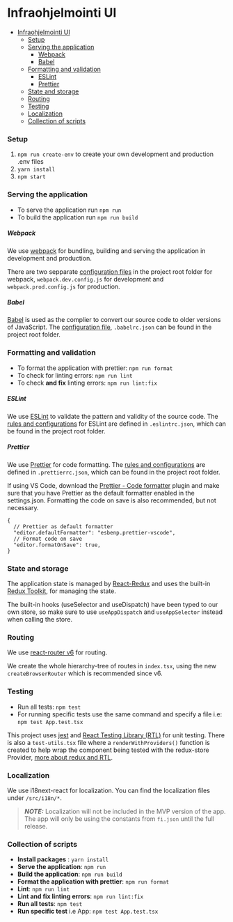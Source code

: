 # Infraohjelmointi UI

- [Infraohjelmointi UI](#infraohjelmointi-ui)
    - [Setup](#setup)
    - [Serving the application](#serving-the-application)
        - [Webpack](#webpack)
        - [Babel](#babel)
    - [Formatting and validation](#formatting-and-validation)
        - [ESLint](#eslint)
        - [Prettier](#prettier)
    - [State and storage](#state-and-storage)
    - [Routing](#routing)
    - [Testing](#testing)
    - [Localization](#localization)
    - [Collection of scripts](#collection-of-scripts)

### Setup

1. `npm run create-env` to create your own development and production .env files
2. `yarn install`
3. `npm start`

### Serving the application

- To serve the application run `npm run`
- To build the application run `npm run build`

##### Webpack

We use [webpack](https://webpack.js.org/) for bundling, building and serving the application in development and production.

There are two sepparate [configuration files](https://webpack.js.org/configuration/) in the project root folder for webpack, `webpack.dev.config.js` for development and `webpack.prod.config.js` for production.

##### Babel

[Babel](https://babeljs.io/) is used as the complier to convert our source code to older versions of JavaScript. The [configuration file](https://babeljs.io/docs/en/config-files), `.babelrc.json` can be found in the project root folder.

### Formatting and validation

- To format the application with prettier: `npm run format`
- To check for linting errors: `npm run lint`
- To check **and fix** linting errors: `npm run lint:fix`

##### ESLint

We use [ESLint](https://eslint.org/) to validate the pattern and validity of the source code. The [rules and configurations](https://eslint.org/docs/latest/user-guide/configuring/configuration-files) for ESLint are defined in `.eslintrc.json`, which can be found in the project root folder.

##### Prettier

We use [Prettier](https://prettier.io/) for code formatting. The [rules and configurations](https://prettier.io/docs/en/configuration.html) are defined in `.prettierrc.json`, which can be found in the project root folder.

If using VS Code, download the [Prettier - Code formatter](https://marketplace.visualstudio.com/items?itemName=esbenp.prettier-vscode) plugin and make sure that you have Prettier as the default formatter enabled in the settings.json. Formatting the code on save is also recommended, but not necessary.

```
{
  // Prettier as default formatter
  "editor.defaultFormatter": "esbenp.prettier-vscode",
  // Format code on save
  "editor.formatOnSave": true,
}
```

### State and storage

The application state is managed by [React-Redux](https://react-redux.js.org/) and uses the built-in [Redux Toolkit](https://redux-toolkit.js.org/introduction/getting-started), for managing the state.

The built-in hooks (useSelector and useDispatch) have been typed to our own store, so make sure to use `useAppDispatch` and `useAppSelector` instead when calling the store.

### Routing

We use [react-router v6](https://reactrouter.com/en/main/start/overview) for routing.

We create the whole hierarchy-tree of routes in `index.tsx`, using the new `createBrowserRouter` which is recommended since v6.

### Testing

- Run all tests: `npm test`
- For running specific tests use the same command and specify a file i.e: `npm test App.test.tsx`

This project uses [jest](https://jestjs.io/docs/tutorial-react) and [React Testing Library (RTL)](https://testing-library.com/docs/react-testing-library/intro/) for unit testing. There is also a `test-utils.tsx` file where a `renderWithProviders()` function is created to help wrap the component being tested with the redux-store Provider, [more about redux and RTL](https://redux.js.org/usage/writing-tests).

### Localization

We use i18next-react for localization. You can find the localization files under `/src/i18n/*`.

> **_NOTE:_** Localization will not be included in the MVP version of the app. The app will only be using the constants from `fi.json` until the full release.

### Collection of scripts

- **Install packages** : `yarn install`
- **Serve the application**: `npm run`
- **Build the application**: `npm run build`
- **Format the application with prettier**: `npm run format`
- **Lint**: `npm run lint`
- **Lint and fix linting errors**: `npm run lint:fix`
- **Run all tests**: `npm test`
- **Run specific test** i.e App: `npm test App.test.tsx`
